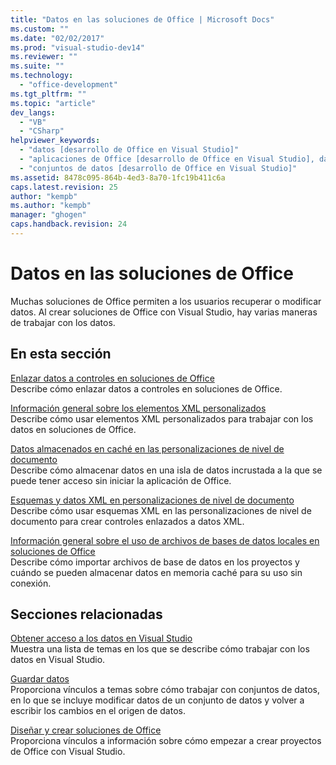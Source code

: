 ```yaml
---
title: "Datos en las soluciones de Office | Microsoft Docs"
ms.custom: ""
ms.date: "02/02/2017"
ms.prod: "visual-studio-dev14"
ms.reviewer: ""
ms.suite: ""
ms.technology: 
  - "office-development"
ms.tgt_pltfrm: ""
ms.topic: "article"
dev_langs: 
  - "VB"
  - "CSharp"
helpviewer_keywords: 
  - "datos [desarrollo de Office en Visual Studio]"
  - "aplicaciones de Office [desarrollo de Office en Visual Studio], datos"
  - "conjuntos de datos [desarrollo de Office en Visual Studio]"
ms.assetid: 8478c095-864b-4ed3-8a70-1fc19b411c6a
caps.latest.revision: 25
author: "kempb"
ms.author: "kempb"
manager: "ghogen"
caps.handback.revision: 24
---
```

# Datos en las soluciones de Office
  Muchas soluciones de Office permiten a los usuarios recuperar o modificar datos. Al crear soluciones de Office con Visual Studio, hay varias maneras de trabajar con los datos.  
  
## En esta sección  
 [Enlazar datos a controles en soluciones de Office](../vsto/binding-data-to-controls-in-office-solutions.md)  
 Describe cómo enlazar datos a controles en soluciones de Office.  
  
 [Información general sobre los elementos XML personalizados](../vsto/custom-xml-parts-overview.md)  
 Describe cómo usar elementos XML personalizados para trabajar con los datos en soluciones de Office.  
  
 [Datos almacenados en caché en las personalizaciones de nivel de documento](../vsto/cached-data-in-document-level-customizations.md)  
 Describe cómo almacenar datos en una isla de datos incrustada a la que se puede tener acceso sin iniciar la aplicación de Office.  
  
 [Esquemas y datos XML en personalizaciones de nivel de documento](../vsto/xml-schemas-and-data-in-document-level-customizations.md)  
 Describe cómo usar esquemas XML en las personalizaciones de nivel de documento para crear controles enlazados a datos XML.  
  
 [Información general sobre el uso de archivos de bases de datos locales en soluciones de Office](../vsto/using-local-database-files-in-office-solutions-overview.md)  
 Describe cómo importar archivos de base de datos en los proyectos y cuándo se pueden almacenar datos en memoria caché para su uso sin conexión.  
  
## Secciones relacionadas  
 [Obtener acceso a los datos en Visual Studio](../data-tools/accessing-data-in-visual-studio.md)  
 Muestra una lista de temas en los que se describe cómo trabajar con los datos en Visual Studio.  
  
 [Guardar datos](../data-tools/saving-data.md)  
 Proporciona vínculos a temas sobre cómo trabajar con conjuntos de datos, en lo que se incluye modificar datos de un conjunto de datos y volver a escribir los cambios en el origen de datos.  
  
 [Diseñar y crear soluciones de Office](../vsto/designing-and-creating-office-solutions.md)  
 Proporciona vínculos a información sobre cómo empezar a crear proyectos de Office con Visual Studio.  
  
  